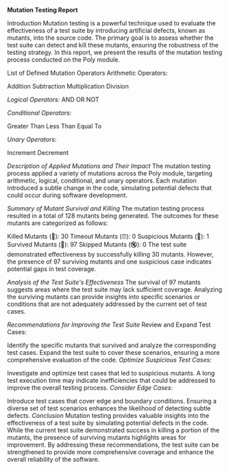 **Mutation Testing Report**

Introduction
Mutation testing is a powerful technique used to evaluate the effectiveness of a test suite by introducing artificial defects, known as mutants, into the source code. The primary goal is to assess whether the test suite can detect and kill these mutants, ensuring the robustness of the testing strategy. In this report, we present the results of the mutation testing process conducted on the Poly module.

List of Defined Mutation Operators
Arithmetic Operators:

Addition
Subtraction
Multiplication
Division

*Logical Operators:*
AND
OR
NOT

*Conditional Operators:*

Greater Than
Less Than
Equal To

*Unary Operators:*

Increment
Decrement

*Description of Applied Mutations and Their Impact*
The mutation testing process applied a variety of mutations across the Poly module, targeting arithmetic, logical, conditional, and unary operators. Each mutation introduced a subtle change in the code, simulating potential defects that could occur during software development.

*Summary of Mutant Survival and Killing*
The mutation testing process resulted in a total of 128 mutants being generated. The outcomes for these mutants are categorized as follows:

Killed Mutants (🎉): 30
Timeout Mutants (⏰): 0
Suspicious Mutants (🤔): 1
Survived Mutants (🙁): 97
Skipped Mutants (🔇): 0
The test suite demonstrated effectiveness by successfully killing 30 mutants. However, the presence of 97 surviving mutants and one suspicious case indicates potential gaps in test coverage.

*Analysis of the Test Suite's Effectiveness*
The survival of 97 mutants suggests areas where the test suite may lack sufficient coverage. Analyzing the surviving mutants can provide insights into specific scenarios or conditions that are not adequately addressed by the current set of test cases.

*Recommendations for Improving the Test Suite*
Review and Expand Test Cases:

Identify the specific mutants that survived and analyze the corresponding test cases. Expand the test suite to cover these scenarios, ensuring a more comprehensive evaluation of the code.
*Optimize Suspicious Test Cases:*

Investigate and optimize test cases that led to suspicious mutants. A long test execution time may indicate inefficiencies that could be addressed to improve the overall testing process.
*Consider Edge Cases:*

Introduce test cases that cover edge and boundary conditions. Ensuring a diverse set of test scenarios enhances the likelihood of detecting subtle defects.
*Conclusion*
Mutation testing provides valuable insights into the effectiveness of a test suite by simulating potential defects in the code. While the current test suite demonstrated success in killing a portion of the mutants, the presence of surviving mutants highlights areas for improvement. By addressing these recommendations, the test suite can be strengthened to provide more comprehensive coverage and enhance the overall reliability of the software.
